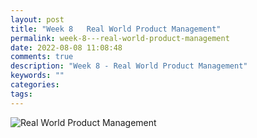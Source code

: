 ```yaml
---
layout: post
title: "Week 8   Real World Product Management"
permalink: week-8---real-world-product-management
date: 2022-08-08 11:08:48
comments: true
description: "Week 8 - Real World Product Management"
keywords: ""
categories:
tags:
---
```


![Real World Product Management](/images/pm-course.png)
